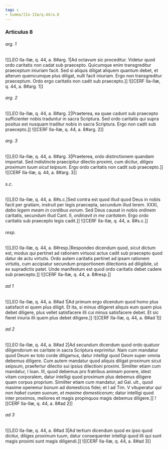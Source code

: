 ```yaml
---
tags : 
- Summa/IIa-IIæ/q.44/a.8
---
```


### Articulus 8

###### arg. 1
![[LEO IIa-IIæ, q. 44, a. 8#arg. 1|Ad octavum sic proceditur. Videtur quod ordo caritatis non cadat sub praecepto. Quicumque enim transgreditur praeceptum iniuriam facit. Sed si aliquis diligat aliquem quantum debet, et alterum quemcumque plus diligat, nulli facit iniuriam. Ergo non transgreditur praeceptum. Ordo ergo caritatis non cadit sub praecepto.]]
![[CERF IIa-IIæ, q. 44, a. 8#arg. 1]]

###### arg. 2
![[LEO IIa-IIæ, q. 44, a. 8#arg. 2|Praeterea, ea quae cadunt sub praecepto sufficienter nobis traduntur in sacra Scriptura. Sed ordo caritatis qui supra positus est nusquam traditur nobis in sacra Scriptura. Ergo non cadit sub praecepto.]]
![[CERF IIa-IIæ, q. 44, a. 8#arg. 2]]

###### arg. 3
![[LEO IIa-IIæ, q. 44, a. 8#arg. 3|Praeterea, ordo distinctionem quandam importat. Sed indistincte praecipitur dilectio proximi, cum dicitur, *diliges proximum tuum sicut teipsum*. Ergo ordo caritatis non cadit sub praecepto.]]
![[CERF IIa-IIæ, q. 44, a. 8#arg. 3]]

###### s.c.
![[LEO IIa-IIæ, q. 44, a. 8#s.c.|Sed contra est quod illud quod Deus in nobis facit per gratiam, instruit per legis praecepta, secundum illud Ierem. XXXI, *dabo legem meam in cordibus eorum*. Sed Deus causat in nobis ordinem caritatis, secundum illud Cant. II, *ordinavit in me caritatem*. Ergo ordo caritatis sub praecepto legis cadit.]]
![[CERF IIa-IIæ, q. 44, a. 8#s.c.]]

###### resp.
![[LEO IIa-IIæ, q. 44, a. 8#resp.|Respondeo dicendum quod, sicut dictum est, modus qui pertinet ad rationem virtuosi actus cadit sub praecepto quod datur de actu virtutis. Ordo autem caritatis pertinet ad ipsam rationem virtutis, cum accipiatur secundum proportionem dilectionis ad diligibile, ut ex supradictis patet. Unde manifestum est quod ordo caritatis debet cadere sub praecepto.]]
![[CERF IIa-IIæ, q. 44, a. 8#resp.]]

###### ad 1
![[LEO IIa-IIæ, q. 44, a. 8#ad 1|Ad primum ergo dicendum quod homo plus satisfacit ei quem plus diligit. Et ita, si minus diligeret aliquis eum quem plus debet diligere, plus vellet satisfacere illi cui minus satisfacere debet. Et sic fieret iniuria illi quem plus debet diligere.]]
![[CERF IIa-IIæ, q. 44, a. 8#ad 1]]

###### ad 2
![[LEO IIa-IIæ, q. 44, a. 8#ad 2|Ad secundum dicendum quod ordo quatuor diligendorum ex caritate in sacra Scriptura exprimitur. Nam cum mandatur quod Deum ex toto corde diligamus, datur intelligi quod Deum super omnia debemus diligere. Cum autem mandatur quod aliquis diligat proximum sicut seipsum, praefertur dilectio sui ipsius dilectioni proximi. Similiter etiam cum mandatur, I Ioan. III, quod debemus pro fratribus animam ponere, idest vitam corporalem, datur intelligi quod proximum plus debemus diligere quam corpus proprium. Similiter etiam cum mandatur, ad Gal. ult., quod maxime operemur bonum ad domesticos fidei; et I ad Tim. V vituperatur *qui non habet curam suorum, et maxime domesticorum*; datur intelligi quod inter proximos, meliores et magis propinquos magis debemus diligere.]]
![[CERF IIa-IIæ, q. 44, a. 8#ad 2]]

###### ad 3
![[LEO IIa-IIæ, q. 44, a. 8#ad 3|Ad tertium dicendum quod ex ipso quod dicitur, diliges proximum tuum, datur consequenter intelligi quod illi qui sunt magis proximi sunt magis diligendi.]]
![[CERF IIa-IIæ, q. 44, a. 8#ad 3]]

